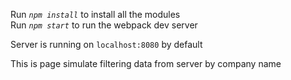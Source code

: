 Run _`npm install`_ to install all the modules<br />
Run _`npm start`_ to run the webpack dev server<br />

Server is running on `localhost:8080` by default

This is page simulate filtering data from server by company name